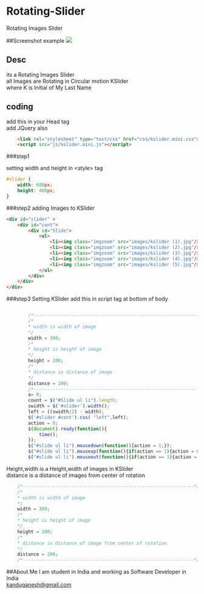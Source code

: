 # Rotating-Slider
Rotating Images Slider


##Screenshot example
![](https://github.com/GaneshKandu/Rotating-Slider/blob/master/sceenshot/screenshot.png)
## Desc
its a Rotating Images Slider<br/>
all Images are Rotating in Circular motion
KSlider<br/>
where K is Initial of My Last Name

## coding

add this in your Head tag<br/>
add JQuery also
```html
	<link rel="stylesheet" type="text/css" href="css/kslider.mini.css">
	<script src="js/kslider.mini.js"></script> 
```
###step1

setting width and height in &lt;style&gt; tag 
``` css
#slider {
	width: 600px;
	height: 400px;
}
```
###step2
adding Images to KSlider 

``` html
<div id="slider" >
	<div id="cont">
		<div id="Slide">
			<ul>
				<li><img class="imgzoom" src="images/kslider (1).jpg"/></li>
				<li><img class="imgzoom" src="images/kslider (2).jpg"/></li>
				<li><img class="imgzoom" src="images/kslider (3).jpg"/></li>
				<li><img class="imgzoom" src="images/kslider (4).jpg"/></li>
				<li><img class="imgzoom" src="images/kslider (5).jpg"/></li>
			</ul>
		</div>
	</div>
</div>
```
###step3
Setting KSlider
add this in script tag at bottom of body
``` javascript

		/*---------------------------------------------------------------*/
		/*
		* width is width of image
		*/
		width = 300;
		/*
		* height is height of image
		*/
		height = 200;
		/*
		* distance is distance of image
		*/
		distance = 200;
		/*---------------------------------------------------------------*/
		a= 0;
		count = $("#Slide ul li").length;
		swidth = $('#slider').width();
		left = ((swidth/2) - width);
		$('#slider #cont').css( "left",left);
		action = 0;
		$(document).ready(function(){
			time();
		});
		$("#slide ul li").mousedown(function(){action = 1;});
		$("#slide ul li").mouseup(function(){if(action == 1){action = 0;}});
		$("#slide ul li").mouseout(function(){if(action == 1){action = 0;}});
```
Height,width is a Height,width of images in KSlider<br/>
distance is a distance of images from center of rotation
``` javascript
	/*---------------------------------------------------------------*/
	/*
	* width is width of image
	*/
	width = 300;
	/*
	* height is height of image
	*/
	height = 200;
	/*
	* distance is distance of image from center of rotation
	*/
	distance = 200;
	/*---------------------------------------------------------------*/
```
##About Me
I am student in India and working as Software Developer in India<br/>
[kanduganesh@gmail.com](mailto:kanduganesh@gmail.com)
